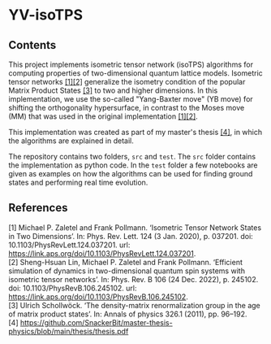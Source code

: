 # YV-isoTPS
## Contents
This project implements isometric tensor network (isoTPS) algorithms for computing properties of two-dimensional quantum lattice models. 
Isometric tensor networks [[1]](#1)[[2]](#2) generalize the isometry condition of the popular Matrix Product States [[3]](#3) to two and higher dimensions.
In this implementation, we use the so-called "Yang-Baxter move" (YB move) for shifting the orthogonality hypersurface, in contrast to the Moses move (MM) that was used in the original implementation [[1]](#1)[[2]](#2). <br />

This implementation was created as part of my master's thesis [[4]](#4), in which the algorithms are explained in detail. <br />

The repository contains two folders, `src` and `test`. The `src` folder contains the implementation as python code. In the `test` folder a few notebooks are given as examples on how the algorithms can be used for finding ground states and performing real time evolution.

## References
<a id="1">[1]</a> 
Michael P. Zaletel and Frank Pollmann. ‘Isometric Tensor Network States in Two Dimensions’. In: Phys. Rev. Lett. 124 (3 Jan. 2020), p. 037201. doi: 10.1103/PhysRevLett.124.037201. url: https://link.aps.org/doi/10.1103/PhysRevLett.124.037201. <br />
<a id="2">[2]</a> 
Sheng-Hsuan Lin, Michael P. Zaletel and Frank Pollmann. ‘Efficient simulation of dynamics in two-dimensional quantum spin systems with isometric tensor networks’. In: Phys. Rev. B 106 (24 Dec. 2022), p. 245102. doi: 10.1103/PhysRevB.106.245102. url: https://link.aps.org/doi/10.1103/PhysRevB.106.245102. <br />
<a id="3">[3]</a> 
Ulrich Schollwöck. ‘The density-matrix renormalization group in the age of matrix product states’. In: Annals of physics 326.1 (2011), pp. 96–192. <br />
<a id="4">[4]</a> 
https://github.com/SnackerBit/master-thesis-physics/blob/main/thesis/thesis.pdf <br />
